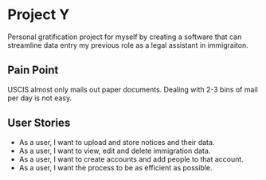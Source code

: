 # Project Y

Personal gratification project for myself by creating a software that can streamline data entry my previous role as a legal assistant in immigraiton. 

## Pain Point

USCIS almost only mails out paper documents. Dealing with 2-3 bins of mail per day is not easy.

## User Stories

* As a user, I want to upload and store notices and their data.
* As a user, I want to view, edit and delete immigration data.
* As a user, I want to create accounts and add people to that account.
* As a user, I want the process to be as efficient as possible.





